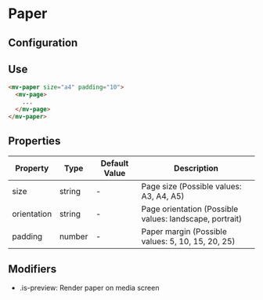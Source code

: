 # Paper

## Configuration

## Use
```html
<mv-paper size="a4" padding="10">
  <mv-page>
    ...
  </mv-page>
</mv-paper>
```

## Properties

<table>
  <thead>
    <tr>
      <th>Property</th>
      <th>Type</th>
      <th>Default Value</th>
      <th>Description</th>
    </tr>
  </thead>
  <tbody>
    <tr>
      <td>size</td>
      <td>string</td>
      <td> - </td>
      <td>Page size (Possible values: A3, A4, A5)</td>
    </tr>
    <tr>
      <td>orientation</td>
      <td>string</td>
      <td> - </td>
      <td>Page orientation (Possible values: landscape, portrait)</td>
    </tr>
    <tr>
      <td>padding</td>
      <td>number</td>
      <td> - </td>
      <td>Paper margin (Possible values: 5, 10, 15, 20, 25)</td>
    </tr>
  </tbody>
</table>

## Modifiers

- .is-preview: Render paper on media screen
